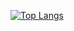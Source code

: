 [![Top Langs](https://github-readme-stats.vercel.app/api/top-langs/?username=sayakdattagupta)](https://github.com/anuraghazra/github-readme-stats)

